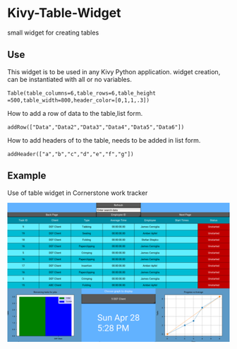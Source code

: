 # Kivy-Table-Widget
small widget for creating tables
## Use
This widget is to be used in any Kivy Python application.
widget creation, can be instantiated with all or no variables.
```
Table(table_columns=6,table_rows=6,table_height =500,table_width=800,header_color=[0,1,1,.3])
```
How to add a row of data to the table,list form.
```
addRow(["Data","Data2","Data3","Data4","Data5","Data6"])
```
How to add headers of to the table, needs to be added in list form.
```
addHeader(["a","b","c","d","e","f","g"])
```
## Example
 Use of table widget in Cornerstone work tracker
 
  ![alt text](https://github.com/Stefunga/Kivy-Table-Widget/blob/master/Table%20example.png)

